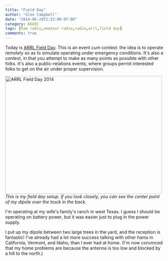 ```yaml
---
title: "Field Day"
author: "Glen Campbell"
date: "2014-06-29T2:23:00-07:00"
category: K6GEC
tags: [ham radio,amateur radio,radio,arrl,field day]
comments: true
---
```

Today is [ARRL Field Day](http://arrl.org/fieldday). This is an event *cum* contest: the idea is to operate remotely so as to simulate operating under emergency conditions. It's also a contest, in that you attempt to make as many points as possible with other folks. It's also a public-relations events, where groups permit interested folks to get on the air under proper supervision.

<a href="https://www.flickr.com/photos/gecampbell/18619004659" title="ARRL Field Day 2014 by Glen Campbell, on Flickr"><img src="https://c1.staticflickr.com/1/513/18619004659_a89abd1880.jpg" width="500" height="375" alt="ARRL Field Day 2014"></a>
_This is my field day setup. If you look closely, you can see the center point of my dipole over the truck in the back._

I'm operating at my wife's family's ranch in west Texas. I guess I should be operating on battery power, but it was easier just to plug in the power supply.

I put up my dipole between two large trees in the yard, and the reception is fantastic! I've already had a lot more success talking with other hams in California, Vermont, and Idaho, than I ever had at home. (I'm now convinced that my home problems are because the antenna is too low and blocked by a hill to the north.)
